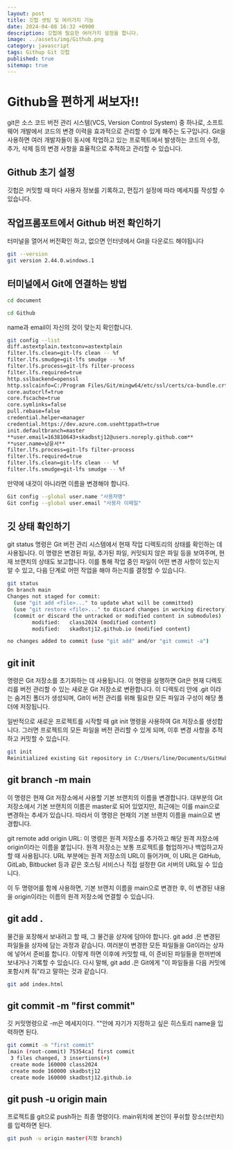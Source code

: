 ```yaml
---
layout: post
title: 깃헙 셋팅 및 여러가지 기능
date: 2024-04-08 16:32 +0900
description: 깃헙에 필요한 여러가지 설정을 합니다.
image: ../assets/img/Github.png
category: javascript
tags: Githup Git 깃헙
published: true
sitemap: true
---
```


# Github을 편하게 써보자!!

git은 소스 코드 버전 관리 시스템(VCS, Version Control System) 중 하나로, 소프트웨어 개발에서 코드의 변경 이력을 효과적으로 관리할 수 있게 해주는 도구입니다. Git을 사용하면 여러 개발자들이 동시에 작업하고 있는 프로젝트에서 발생하는 코드의 수정, 추가, 삭제 등의 변경 사항을 효율적으로 추적하고 관리할 수 있습니다.

## Github 초기 설정

깃헙은 커밋할 때 마다 사용자 정보를 기록하고, 편집기 설정에 따라 메세지를 작성할 수 있습니다.

## 작업프롬포트에서 Github 버전 확인하기

터미널을 열어서 버전확인 하고, 없으면 인터넷에서 Git을 다운로드 해야됩니다

````bash
git --version
git version 2.44.0.windows.1
````

## 터미널에서 Git에 연결하는 방법
````bash
cd document

cd Github
````

name과 email이 자신의 것이 맞는지 확인합니다.

````bash
git config --list
diff.astextplain.textconv=astextplain
filter.lfs.clean=git-lfs clean -- %f
filter.lfs.smudge=git-lfs smudge -- %f
filter.lfs.process=git-lfs filter-process
filter.lfs.required=true
http.sslbackend=openssl
http.sslcainfo=C:/Program Files/Git/mingw64/etc/ssl/certs/ca-bundle.crt
core.autocrlf=true
core.fscache=true
core.symlinks=false
pull.rebase=false
credential.helper=manager
credential.https://dev.azure.com.usehttppath=true
init.defaultbranch=master
**user.email=163810643+skadbstj12@users.noreply.github.com**
**user.name=남윤서**
filter.lfs.process=git-lfs filter-process
filter.lfs.required=true
filter.lfs.clean=git-lfs clean -- %f
filter.lfs.smudge=git-lfs smudge -- %f
````


만약에 내것이 아니라면 이름을 변경해야 합니다.
````bash
Git config --global user.name "사용자명"
Git config --global user.email "사용자 이메일"
````

## 깃 상태 확인하기

 git status 명령은 Git 버전 관리 시스템에서 현재 작업 디렉토리의 상태를 확인하는 데 사용됩니다. 이 명령은 변경된 파일, 추가된 파일, 커밋되지 않은 파일 등을 보여주며, 현재 브랜치의 상태도 보고합니다. 이를 통해 작업 중인 파일이 어떤 변경 사항이 있는지 알 수 있고, 다음 단계로 어떤 작업을 해야 하는지를 결정할 수 있습니다.

````bash
git status
On branch main
Changes not staged for commit:
  (use "git add <file>..." to update what will be committed)
  (use "git restore <file>..." to discard changes in working directory)
  (commit or discard the untracked or modified content in submodules)
        modified:   class2024 (modified content)
        modified:   skadbstj12.github.io (modified content)

no changes added to commit (use "git add" and/or "git commit -a")
````
## git init

 명령은 Git 저장소를 초기화하는 데 사용됩니다. 이 명령을 실행하면 Git은 현재 디렉토리를 버전 관리할 수 있는 새로운 Git 저장소로 변환합니다. 이 디렉토리 안에 .git 이라는 숨겨진 폴더가 생성되며, Git이 버전 관리를 위해 필요한 모든 파일과 구성이 해당 폴더에 저장됩니다.

일반적으로 새로운 프로젝트를 시작할 때 git init 명령을 사용하여 Git 저장소를 생성합니다. 그러면 프로젝트의 모든 파일을 버전 관리할 수 있게 되며, 이후 변경 사항을 추적하고 커밋할 수 있습니다.
````bash
git init
Reinitialized existing Git repository in C:/Users/line/Documents/GitHub/.git/
````

## git branch -m main

 이 명령은 현재 Git 저장소에서 사용할 기본 브랜치의 이름을 변경합니다. 대부분의 Git 저장소에서 기본 브랜치의 이름은 master로 되어 있었지만, 최근에는 이를 main으로 변경하는 추세가 있습니다. 따라서 이 명령은 현재의 기본 브랜치 이름을 main으로 변경합니다.

git remote add origin URL: 이 명령은 원격 저장소를 추가하고 해당 원격 저장소에 origin이라는 이름을 붙입니다. 원격 저장소는 보통 프로젝트를 협업하거나 백업하고자 할 때 사용됩니다. URL 부분에는 원격 저장소의 URL이 들어가며, 이 URL은 GitHub, GitLab, Bitbucket 등과 같은 호스팅 서비스나 직접 설정한 Git 서버의 URL일 수 있습니다.

이 두 명령어를 함께 사용하면, 기본 브랜치 이름을 main으로 변경한 후, 이 변경된 내용을 origin이라는 이름의 원격 저장소에 연결할 수 있습니다.

## git add .

물건을 포장해서 보내려고 할 때, 그 물건을 상자에 담아야 합니다. git add .은 변경된 파일들을 상자에 담는 과정과 같습니다. 여러분이 변경한 모든 파일들을 Git이라는 상자에 넣어서 준비를 합니다. 이렇게 하면 이후에 커밋할 때, 이 준비된 파일들을 한꺼번에 보내거나 기록할 수 있습니다. 다시 말해, git add .은 Git에게 "이 파일들을 다음 커밋에 포함시켜 줘"라고 말하는 것과 같습니다.
````bash
git add index.html
````

## git commit -m "first commit"

깃 커밋명령으로 -m은 메세지이다. ""안에 자기가 지정하고 싶은 히스토리 name을 입력하면 된다.

````bash
git commit -m "first commit"
[main (root-commit) 75354ca] first commit
 3 files changed, 3 insertions(+)
 create mode 160000 class2024
 create mode 160000 skadbstj12
 create mode 160000 skadbstj12.github.io
 ````

## git push -u origin main

프로젝트를 git으로 push하는 최종 명령이다. main위치에 본인이 푸쉬할 장소(브런치)를 입력하면 된다.
````bash
git push -u origin master(지정 branch)
````